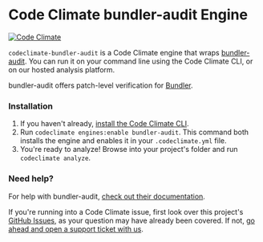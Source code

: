 # Code Climate bundler-audit Engine

[![Code Climate](https://codeclimate.com/repos/55841a7de30ba012e6020762/badges/20e726217fbdea3896db/gpa.svg)](https://codeclimate.com/repos/55841a7de30ba012e6020762/feed)

`codeclimate-bundler-audit` is a Code Climate engine that wraps [bundler-audit](https://github.com/rubysec/bundler-audit). You can run it on your command line using the Code Climate CLI, or on our hosted analysis platform.

bundler-audit offers patch-level verification for [Bundler](http://bundler.io/).

### Installation

1. If you haven't already, [install the Code Climate CLI](https://github.com/codeclimate/codeclimate).
2. Run `codeclimate engines:enable bundler-audit`. This command both installs the engine and enables it in your `.codeclimate.yml` file.
3. You're ready to analyze! Browse into your project's folder and run `codeclimate analyze`.

### Need help?

For help with bundler-audit, [check out their documentation](https://github.com/rubysec/bundler-audit).

If you're running into a Code Climate issue, first look over this project's [GitHub Issues](https://github.com/codeclimate/bundler-audit/issues), as your question may have already been covered. If not, [go ahead and open a support ticket with us](https://codeclimate.com/help).
